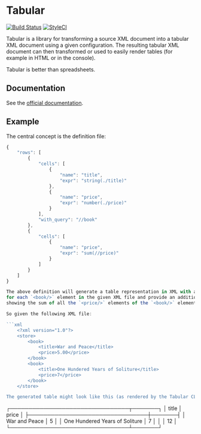 Tabular
=======

[![Build Status](https://travis-ci.org/phpbench/tabular.svg?branch=master)](https://travis-ci.org/phpbench/tabular)
[![StyleCI](https://styleci.io/repos/40823691/shield)](https://styleci.io/repos/40823691)

Tabular is a library for transforming a source XML document into a tabular XML
document using a given configuration. The resulting tabular XML document can
then transformed or used to easily render tables (for example in HTML or in
the console).

Tabular is better than spreadsheets.

Documentation
-------------

See the [official documentation](http://tabular.readthedocs.org/en/latest).

Example
-------

The central concept is the definition file:

```javascript
{
    "rows": [
        {
            "cells": [
                {
                    "name": "title",
                    "expr": "string(./title)"
                },
                {
                    "name": "price",
                    "expr": "number(./price)"
                }
            ],
            "with_query": "//book"
        },
        {
            "cells": [
                {
                    "name": "price",
                    "expr": "sum(//price)"
                }
            ]
        }
    ]
}

The above definition will generate a table representation in XML with a row
for each `<book/>` element in the given XML file and provide an additional row
showing the sum of all the `<price/>` elements of the `<book/>` element.

So given the following XML file:

```xml
    <?xml version="1.0"?>
    <store>
        <book>
            <title>War and Peace</title>
            <price>5.00</price>
        </book>
        <book>
            <title>One Hundered Years of Soliture</title>
            <price>7</price>
        </book>
    </store>

The generated table might look like this (as rendered by the Tabular CLI):

```
┌────────────────────────────────┬───────┐
│ title                          │ price │
├────────────────────────────────┼───────┤
│ War and Peace                  │ 5     │
│ One Hundered Years of Soliture │ 7     │
│                                │ 12    │
└────────────────────────────────┴───────┘
```
